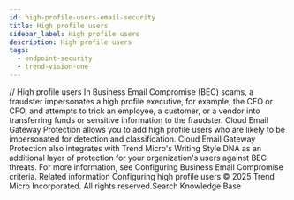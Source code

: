 ```yaml
---
id: high-profile-users-email-security
title: High profile users
sidebar_label: High profile users
description: High profile users
tags:
  - endpoint-security
  - trend-vision-one
---
```


/*<![CDATA[*/ $('#title').html($('meta[name=map-description]').attr('content')); /*]]>*/ High profile users In Business Email Compromise (BEC) scams, a fraudster impersonates a high profile executive, for example, the CEO or CFO, and attempts to trick an employee, a customer, or a vendor into transferring funds or sensitive information to the fraudster. Cloud Email Gateway Protection allows you to add high profile users who are likely to be impersonated for detection and classification. Cloud Email Gateway Protection also integrates with Trend Micro's Writing Style DNA as an additional layer of protection for your organization's users against BEC threats. For more information, see Configuring Business Email Compromise criteria. Related information Configuring high profile users © 2025 Trend Micro Incorporated. All rights reserved.Search Knowledge Base